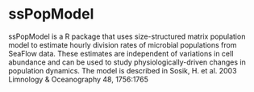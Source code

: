 ssPopModel
==========

ssPopModel is a R package that uses size-structured matrix population model to estimate hourly division rates of microbial populations from SeaFlow data. These estimates are independent of variations in cell abundance and can be used to study physiologically-driven changes in population dynamics. The model is described in Sosik, H. et al. 2003 Limnology &amp; Oceanography 48, 1756:1765
